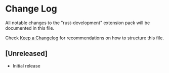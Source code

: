# Change Log

All notable changes to the "rust-development" extension pack will be documented in this file.

Check [Keep a Changelog](http://keepachangelog.com/) for recommendations on how to structure this file.

## [Unreleased]

- Initial release
